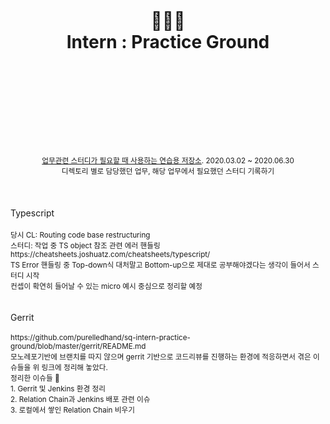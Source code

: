<div align="center">
  <h1>
    <br/>
    <br/>
    👩🏻‍💻
    <br />
    Intern : Practice Ground
    <br />
    <br />
    <br />
    <br />
  </h1>
  <sup>
    <br />
    <br />
    <br />
    <a href="https://github.com/purelledhand/sq-intern-practice-ground">업무관련 스터디가 필요할 때 사용하는 연습용 저장소</a>. 2020.03.02 ~ 2020.06.30
    <br />
    디렉토리 별로 담당했던 업무, 해당 업무에서 필요했던 스터디 기록하기
  </sup>
  <br />
  <br />
  <br />
  <br />
</div>
<div>
  Typescript
  <br />
  <br />
  <sup>
    당시 CL: Routing code base restructuring <br />
    스터디: 작업 중 TS object 참조 관련 에러 핸들링 <br />
    https://cheatsheets.joshuatz.com/cheatsheets/typescript/ <br />
    TS Error 핸들링 중 Top-down식 대처말고 Bottom-up으로 제대로 공부해야겠다는 생각이 들어서 스터디 시작 <br />
    컨셉이 확연히 들어날 수 있는 micro 예시 중심으로 정리할 예정 <br />
  </sup>
</div>
<br />
<br />
<div>
  Gerrit
  <br />
  <br />
  <sup>
    https://github.com/purelledhand/sq-intern-practice-ground/blob/master/gerrit/README.md <br />
    모노레포기반에 브랜치를 따지 않으며 gerrit 기반으로 코드리뷰를 진행하는 환경에 적응하면서 겪은 이슈들을 위 링크에 정리해 놓았다. <br /> 
    정리한 이슈들 🐥 <br />
    1. Gerrit 및 Jenkins 환경 정리 <br />
    2. Relation Chain과 Jenkins 배포 관련 이슈 <br />
    3. 로컬에서 쌓인 Relation Chain 비우기 <br />
  </sup>
</div>
<br />
<br />
